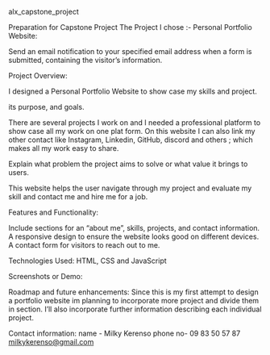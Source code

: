 alx_capstone_project

Preparation for Capstone Project
The Project I chose :-   Personal Portfolio Website:


Send an email notification to your specified email address when a form is submitted, containing the visitor’s information.

Project Overview:

 I designed a Personal Portfolio Website to show case my skills and project.

its purpose, and goals.

There are several projects I work on and I needed a professional platform to show case all my work on one plat form. On this website I can also link my other contact like Instagram, Linkedin, GitHub, discord and others ; which makes all my work easy to share.

Explain what problem the project aims to solve or what value it brings to users.

This website helps the user navigate through my project and evaluate my skill and contact me and hire me for a job.

Features and Functionality:

Include sections for an “about me”, skills, projects, and contact information.
A responsive design to ensure the website looks good on different devices.
A contact form for visitors to reach out to me.

Technologies Used:
 HTML, CSS and JavaScript  

Screenshots or Demo:


Roadmap and future enhancements:
Since this is my first attempt to design a portfolio website im planning to incorporate more project and divide them in section. I’ll also incorporate further information describing each individual project.

Contact information:
name - Milky Kerenso
phone no- 09 83 50 57 87
milkykerenso@gmail.com